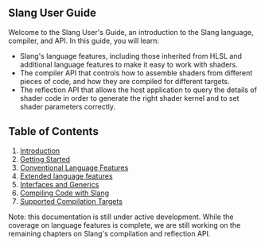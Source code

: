 Slang User Guide
------------------

Welcome to the Slang User's Guide, an introduction to the Slang language, compiler, and API. In this guide, you will learn:
- Slang's language features, including those inherited from HLSL and additional language features to make it easy to work with shaders.
- The compiler API that controls how to assemble shaders from different pieces of code, and how they are compiled for different targets.
- The reflection API that allows the host application to query the details of shader code in order to generate the right shader kernel and to set shader parameters correctly.


Table of Contents
----------------
1. [Introduction](00-introduction.md)
2. [Getting Started](01-get-started.md)
3. [Conventional Language Features](02-conventional-features.md)
4. [Extended language features](03-convenience-features.md)
5. [Interfaces and Generics](04-interfaces-generics.md)
6. [Compiling Code with Slang](05-compiling.md)
7. [Supported Compilation Targets](06-targets.md)

Note: this documentation is still under active development. While the coverage on language features is complete, we are still working on the remaining chapters on Slang's compilation and reflection API.

